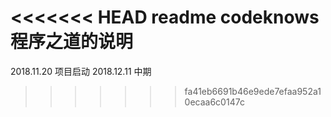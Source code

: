 <<<<<<< HEAD
readme
codeknows程序之道的说明
=======
2018.11.20  项目启动
2018.12.11 中期
>>>>>>> fa41eb6691b46e9ede7efaa952a10ecaa6c0147c
